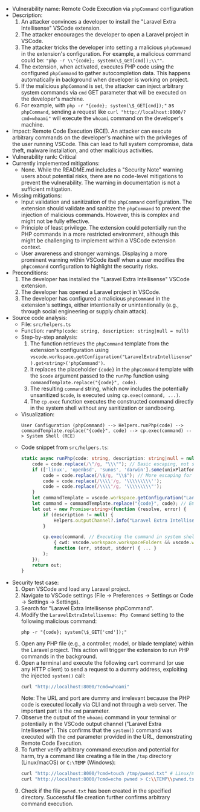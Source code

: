 - Vulnerability name: Remote Code Execution via `phpCommand` configuration
- Description:
    1. An attacker convinces a developer to install the "Laravel Extra Intellisense" VSCode extension.
    2. The attacker encourages the developer to open a Laravel project in VSCode.
    3. The attacker tricks the developer into setting a malicious `phpCommand` in the extension's configuration. For example, a malicious command could be: `"php -r \\"{code}; system(\$_GET[cmd]);\\""`.
    4. The extension, when activated, executes PHP code using the configured `phpCommand` to gather autocompletion data. This happens automatically in background when developer is working on project.
    5. If the malicious `phpCommand` is set, the attacker can inject arbitrary system commands via `cmd` GET parameter that will be executed on the developer's machine.
    6. For example, with `php -r "{code}; system(\$_GET[cmd]);"` as `phpCommand`, sending a request like `curl "http://localhost:8000/?cmd=whoami"` will execute the `whoami` command on the developer's machine.
- Impact: Remote Code Execution (RCE). An attacker can execute arbitrary commands on the developer's machine with the privileges of the user running VSCode. This can lead to full system compromise, data theft, malware installation, and other malicious activities.
- Vulnerability rank: Critical
- Currently implemented mitigations:
    - None. While the README.md includes a "Security Note" warning users about potential risks, there are no code-level mitigations to prevent the vulnerability. The warning in documentation is not a sufficient mitigation.
- Missing mitigations:
    - Input validation and sanitization of the `phpCommand` configuration. The extension should validate and sanitize the `phpCommand` to prevent the injection of malicious commands. However, this is complex and might not be fully effective.
    - Principle of least privilege. The extension could potentially run the PHP commands in a more restricted environment, although this might be challenging to implement within a VSCode extension context.
    - User awareness and stronger warnings. Displaying a more prominent warning within VSCode itself when a user modifies the `phpCommand` configuration to highlight the security risks.
- Preconditions:
    1. The developer has installed the "Laravel Extra Intellisense" VSCode extension.
    2. The developer has opened a Laravel project in VSCode.
    3. The developer has configured a malicious `phpCommand` in the extension's settings, either intentionally or unintentionally (e.g., through social engineering or supply chain attack).
- Source code analysis:
    - File: `src/helpers.ts`
    - Function: `runPhp(code: string, description: string|null = null)`
    - Step-by-step analysis:
        1. The function retrieves the `phpCommand` template from the extension's configuration using `vscode.workspace.getConfiguration("LaravelExtraIntellisense").get<string>('phpCommand')`.
        2. It replaces the placeholder `{code}` in the `phpCommand` template with the `$code` argument passed to the `runPhp` function using `commandTemplate.replace("{code}", code)`.
        3. The resulting `command` string, which now includes the potentially unsanitized `$code`, is executed using `cp.exec(command, ...)`.
        4. The `cp.exec` function executes the constructed command directly in the system shell without any sanitization or sandboxing.
    - Visualization:
        ```
        User Configuration (phpCommand) --> Helpers.runPhp(code) --> commandTemplate.replace("{code}", code) --> cp.exec(command) --> System Shell (RCE)
        ```
    - Code snippet from `src/helpers.ts`:
        ```typescript
        static async runPhp(code: string, description: string|null = null) : Promise<string> {
            code = code.replace(/\"/g, "\\\""); // Basic escaping, not sufficient for security
            if (['linux', 'openbsd', 'sunos', 'darwin'].some(unixPlatforms => os.platform().includes(unixPlatforms))) {
                code = code.replace(/\$/g, "\\$"); // More escaping for unix-like systems, still not sufficient
                code = code.replace(/\\\\'/g, '\\\\\\\\\'');
                code = code.replace(/\\\\"/g, '\\\\\\\\\"');
            }
            let commandTemplate = vscode.workspace.getConfiguration("LaravelExtraIntellisense").get<string>('phpCommand') ?? "php -r \"{code}\"";
            let command = commandTemplate.replace("{code}", code); // Embedding user-provided code into command
            let out = new Promise<string>(function (resolve, error) {
                if (description != null) {
                    Helpers.outputChannel?.info("Laravel Extra Intellisense command started: " + description);
                }

                cp.exec(command, // Executing the command in system shell
                    { cwd: vscode.workspace.workspaceFolders && vscode.workspace.workspaceFolders.length > 0 ? vscode.workspace.workspaceFolders[0].uri.fsPath : undefined },
                    function (err, stdout, stderr) { ... }
                );
            });
            return out;
        }
        ```
- Security test case:
    1. Open VSCode and load any Laravel project.
    2. Navigate to VSCode settings (File -> Preferences -> Settings or Code -> Settings -> Settings).
    3. Search for "Laravel Extra Intellisense phpCommand".
    4. Modify the `LaravelExtraIntellisense: Php Command` setting to the following malicious command:
        ```
        php -r "{code}; system(\$_GET['cmd']);"
        ```
    5. Open any PHP file (e.g., a controller, model, or blade template) within the Laravel project. This action will trigger the extension to run PHP commands in the background.
    6. Open a terminal and execute the following `curl` command (or use any HTTP client) to send a request to a dummy address, exploiting the injected `system()` call:
        ```bash
        curl "http://localhost:8000/?cmd=whoami"
        ```
        Note: The URL and port are dummy and irrelevant because the PHP code is executed locally via CLI and not through a web server. The important part is the `cmd` parameter.
    7. Observe the output of the `whoami` command in your terminal or potentially in the VSCode output channel ("Laravel Extra Intellisense"). This confirms that the `system()` command was executed with the `cmd` parameter provided in the URL, demonstrating Remote Code Execution.
    8. To further verify arbitrary command execution and potential for harm, try a command like creating a file in the `/tmp` directory (Linux/macOS) or `C:\TEMP` (Windows):
        ```bash
        curl "http://localhost:8000/?cmd=touch /tmp/pwned.txt" # Linux/macOS
        curl "http://localhost:8000/?cmd=echo pwned > C:\\TEMP\\pwned.txt" # Windows
        ```
    9. Check if the file `pwned.txt` has been created in the specified directory. Successful file creation further confirms arbitrary command execution.
